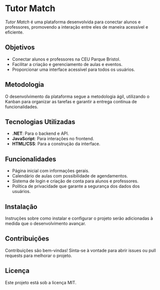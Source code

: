 # Tutor Match

*Tutor Match* é uma plataforma desenvolvida para conectar alunos e professores, promovendo a interação entre eles de maneira acessível e eficiente.

## Objetivos

- Conectar alunos e professores na CEU Parque Bristol.
- Facilitar a criação e gerenciamento de aulas e eventos.
- Proporcionar uma interface acessível para todos os usuários.

## Metodologia

O desenvolvimento da plataforma segue a metodologia ágil, utilizando o Kanban para organizar as tarefas e garantir a entrega contínua de funcionalidades.

## Tecnologias Utilizadas

- **.NET**: Para o backend e API.
- **JavaScript**: Para interações no frontend.
- **HTML/CSS**: Para a construção da interface.

## Funcionalidades

- Página inicial com informações gerais.
- Calendário de aulas com possibilidade de agendamentos.
- Sistema de login e criação de conta para alunos e professores.
- Política de privacidade que garante a segurança dos dados dos usuários.

## Instalação

Instruções sobre como instalar e configurar o projeto serão adicionadas à medida que o desenvolvimento avançar.

## Contribuições

Contribuições são bem-vindas! Sinta-se à vontade para abrir issues ou pull requests para melhorar o projeto.

## Licença

Este projeto está sob a licença MIT.
